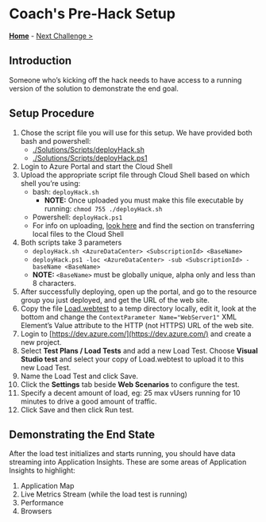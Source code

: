 # Coach's Pre-Hack Setup

**[Home](README.md)** - [Next Challenge >](./Challenge-00.md)

## Introduction

Someone who’s kicking off the hack needs to have access to a running version of the solution to demonstrate the end goal.

## Setup Procedure

1. Chose the script file you will use for this setup. We have provided both bash and powershell:
	- [./Solutions/Scripts/deployHack.sh](Solutions/Scripts/deployHack.sh)
	- [./Solutions/Scripts/deployHack.ps1](Solutions/Scripts/deployHack.ps1)
1. Login to Azure Portal and start the Cloud Shell
1. Upload the appropriate script file through Cloud Shell based on which shell you’re using:
	- bash: `deployHack.sh`
		- **NOTE:** Once uploaded you must make this file executable by running: `chmod 755 ./deployHack.sh`
	- Powershell: `deployHack.ps1`
	- For info on uploading, [look here](https://docs.microsoft.com/en-us/azure/cloud-shell/persisting-shell-storage) and find the section on transferring local files to the Cloud Shell
1. Both scripts take 3 parameters
	- `deployHack.sh <AzureDataCenter> <SubscriptionId> <BaseName>`
	- `deployHack.ps1 -loc <AzureDataCenter> -sub <SubscriptionId> -baseName <BaseName>`
	- **NOTE:** `<BaseName>` must be globally unique, alpha only and less than 8 characters.
1. After successfully deploying, open up the portal, and go to the resource group you just deployed, and get the URL of the web site.
1. Copy the file [Load.webtest](Solutions/Code/Load.webtest) to a temp directory locally, edit it, look at the bottom and change the `ContextParameter Name="WebServer1"` XML Element’s Value attribute to the HTTP (not HTTPS) URL of the web site.
1. Login to [https://dev.azure.com/](https://dev.azure.com/) and create a new project.
1. Select **Test Plans / Load Tests** and add a new Load Test. Choose **Visual Studio test** and select your copy of Load.webtest to upload it to this new Load Test.
1. Name the Load Test and click Save.
1. Click the **Settings** tab beside **Web Scenarios** to configure the test.
1. Specify a decent amount of load, eg: 25 max vUsers running for 10 minutes to drive a good amount of traffic.
1. Click Save and then click Run test.

## Demonstrating the End State

After the load test initializes and starts running, you should have data streaming into Application Insights.  These are some areas of Application Insights to highlight:

1. Application Map
1. Live Metrics Stream (while the load test is running)
1. Performance
1. Browsers
